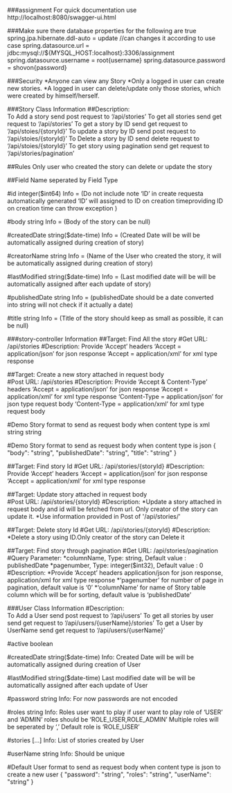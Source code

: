 ###assignment
For quick documentation use http://localhost:8080/swagger-ui.html

###Make sure there database properties for the following are true
    spring.jpa.hibernate.ddl-auto = update //can changes it according to use case
    spring.datasource.url = jdbc:mysql://${MYSQL_HOST:localhost}:3306/assignment
    spring.datasource.username = root{username}
    spring.datasource.password = shovon{password}

###Security
    *Anyone can view any Story
    *Only a logged in user can create new stories.
    *A logged in user can delete/update only those stories, which were created by himself/herself.

###Story Class Information
##Description:	
    To Add a story send post request to ‘/api/stories’
    To get all stories send get request to ‘/api/stories’
    To get a story by ID send get request to ‘/api/stoies/{storyId}’
    To update a story by ID send post request to ‘/api/stoies/{storyId}’
    To Delete a story by ID send delete request to ‘/api/stoies/{storyId}’
    To get story using pagination send get request to ‘/api/stories/pagination’

##Rules
    Only user who created the story can delete or update the story

##Field Name seperated by Field Type

#id	integer($int64)
    Info = (Do not include note ‘ID’ in create requesta automatically 
    generated ‘ID’ will assigned to ID on creation timeproviding ID on creation time can throw exception
    )

#body	string
    Info = (Body of the story can be null)

#createdDate	string($date-time)
    Info = (Created Date will be will be automatically assigned during creation of story)

#creatorName	string
    Info = (Name of the User who created the story, it will be automatically assigned during creation of story) 

#lastModified	string($date-time) 
    Info = (Last modified date will be will be automatically assigned after each update of story)

#publishedDate	string 
    Info = (publishedDate should be a date converted into string will not check if it actually a date)

#title	string 
    Info = (Title of the story should keep as small as possible, it can be null)



###story-controller Information
##Target: Find All the story
#Get URL: /api/stories 
#Description: Provide ‘Accept’ headers 
            ‘Accept = application/json’ for json response
            ‘Accept = application/xml’ for xml type response
            
##Target: Create a new story attached in request body  
#Post URL: /api/stories
#Description: Provide ‘Accept & Content-Type’ headers 
            ‘Accept = application/json’ for json response
            ‘Accept = application/xml’ for xml type response
            ‘Content-Type = application/json’ for json type request body
            ‘Content-Type = application/xml’ for xml type request body     

#Demo Story format to send as request body when content type is xml
    <?xml version="1.0" encoding="UTF-8"?>
    <Story>
        <body>string</body>
        <publishedDate>string</publishedDate>
        <title>string</title>
    </Story>

#Demo Story format to send as request body when content type is json
    {
      "body": "string",
      "publishedDate": "string",
      "title": "string"
    }

##Target: Find story Id
#Get URL: /api/stories/{storyId}
#Description: Provide ‘Accept’ headers 
            ‘Accept = application/json’ for json response
            ‘Accept = application/xml’ for xml type response
 
##Target: Update story attached in request body  
#Post URL: /api/stories/{storyId}
#Description: 
    *Update a story attached in request body and id will be fetched from url. Only creator of the story can update it.
    *Use information provided in Post of '/api/stories/'

##Target: Delete story Id
#Get URL: /api/stories/{storyId}
#Description:
    *Delete a story using ID.Only creator of the story can Delete it

##Target: Find story through pagination
#Get URL: /api/stories/pagination
#Query Parameter:
    *columnName, Type: string, Default value : publishedDate
    *pagenumber, Type: integer($int32), Default value : 0
#Description:
    *Provide ‘Accept’ headers application/json for json response, application/xml for xml type response
    *‘pagenumber’ for number of page in pagination, default value is ‘0’
    *‘columnName’ for name of Story table column which will be for sorting, default value is ‘publishedDate’


###User Class Information
#Description:	
    To Add a User send post request to ‘/api/users’
    To get all stories by user send get request to ‘/api/users/{userName}/stories’
    To get a User by UserName send get request to ‘/api/users/{userName}’

#active	boolean

#createdDate	string($date-time)
    Info: Created Date will be will be automatically assigned during creation of User

#lastModified	string($date-time)
    Last modified date will be will be automatically assigned after each update of User

#password	string
    Info: For now passwords are not encoded 

#roles	string
    Info: Roles user want to play if user want to play role of ‘USER’ and ‘ADMIN’
    roles should be ‘ROLE_USER,ROLE_ADMIN’
    Multiple roles will be seperated by ‘,’
    Default role is ‘ROLE_USER’

#stories	[...]
    Info: List of stories created by User

#userName	string
    Info: Should be unique         

#Default User format to send as request body when content type is json to create a new user
    {
    "password": "string",
    "roles": "string",
    "userName": "string"
    }